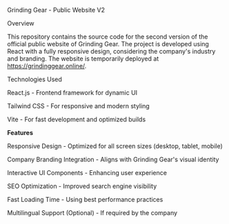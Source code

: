 Grinding Gear - Public Website V2

Overview

This repository contains the source code for the second version of the official public website of Grinding Gear. The project is developed using React with a fully responsive design, considering the company's industry and branding. The website is temporarily deployed at https://grindinggear.online/.

Technologies Used

React.js - Frontend framework for dynamic UI

Tailwind CSS - For responsive and modern styling

Vite - For fast development and optimized builds

**Features**

Responsive Design - Optimized for all screen sizes (desktop, tablet, mobile)

Company Branding Integration - Aligns with Grinding Gear's visual identity

Interactive UI Components - Enhancing user experience

SEO Optimization - Improved search engine visibility

Fast Loading Time - Using best performance practices

Multilingual Support (Optional) - If required by the company
